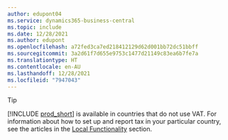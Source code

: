 ```yaml
---
author: edupont04
ms.service: dynamics365-business-central
ms.topic: include
ms.date: 12/28/2021
ms.author: edupont
ms.openlocfilehash: a72fed3ca7ed218412129d62d001bb72dc51bbff
ms.sourcegitcommit: 3a2d61f7d655e9753c1477d21149c83ea6b7fe7a
ms.translationtype: HT
ms.contentlocale: en-AU
ms.lasthandoff: 12/28/2021
ms.locfileid: "7947043"
---
```

> [!TIP]
> [!INCLUDE [prod_short](prod_short.md)] is available in countries that do not use VAT. For information about how to set up and report tax in your particular country, see the articles in the [Local Functionality](../about-localization.md) section.  
